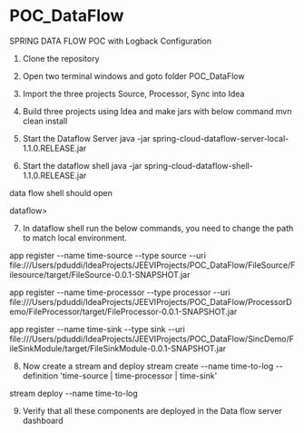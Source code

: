 # POC_DataFlow

SPRING DATA FLOW POC with Logback Configuration

1. Clone the repository

2. Open two terminal windows and goto folder POC_DataFlow

3. Import the three projects Source, Processor, Sync into Idea

4. Build three projects using Idea and make jars with below command
    mvn clean install

5. Start the Dataflow Server
java -jar spring-cloud-dataflow-server-local-1.1.0.RELEASE.jar

6. Start the dataflow shell
java -jar spring-cloud-dataflow-shell-1.1.0.RELEASE.jar

data flow shell should open

dataflow> 

7. In dataflow shell run the below commands, you need to change the path to match local environment.

app register --name time-source --type source --uri file:///Users/pduddi/IdeaProjects/JEEVIProjects/POC_DataFlow/FileSource/Filesource/target/FileSource-0.0.1-SNAPSHOT.jar

app register --name time-processor --type processor --uri file:///Users/pduddi/IdeaProjects/JEEVIProjects/POC_DataFlow/ProcessorDemo/FileProcessor/target/FileProcessor-0.0.1-SNAPSHOT.jar

app register --name time-sink --type sink --uri file:///Users/pduddi/IdeaProjects/JEEVIProjects/POC_DataFlow/SincDemo/FileSinkModule/target/FileSinkModule-0.0.1-SNAPSHOT.jar 

8. Now create a stream and deploy
stream create --name time-to-log --definition 'time-source | time-processor | time-sink'

stream deploy --name time-to-log

9. Verify that all these components are deployed in the Data flow server dashboard


